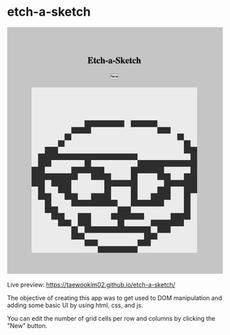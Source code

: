 # etch-a-sketch

![Preview of Etch-a-Sketch](preview.png)

Live preview: https://taewookim02.github.io/etch-a-sketch/

The objective of creating this app was to get used to DOM manipulation and adding some basic UI by using html, css, and js.

You can edit the number of grid cells per row and columns by clicking the "New" button.
